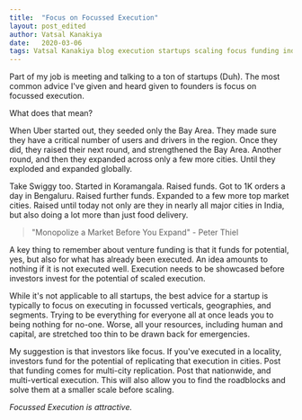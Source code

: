 ```yaml
---
title:  "Focus on Focussed Execution"
layout: post_edited
author: Vatsal Kanakiya
date:   2020-03-06
tags: Vatsal Kanakiya blog execution startups scaling focus funding india venture capital economics business-model newsletter 3-minute-thoughts
---
```

Part of my job is meeting and talking to a ton of startups (Duh). The most common advice I've given and heard given to
founders is focus on focussed execution.   
   
What does that mean?   
   
When Uber started out, they seeded only the Bay Area. They made sure they have a critical number of users and drivers in
the region. Once they did, they raised their next round, and strengthened the Bay Area. Another round, and then they
expanded across only a few more cities. Until they exploded and expanded globally.   
   
Take Swiggy too. Started in Koramangala. Raised funds. Got to 1K orders a day in Bengaluru. Raised further funds.
Expanded to a few more top market cities. Raised until today not only are they in nearly all major cities in India, but
also doing a lot more than just food delivery.   
   
> "Monopolize a Market Before You Expand" - Peter Thiel   
   
A key thing to remember about venture funding is that it funds for potential, yes, but also for what has already been
executed. An idea amounts to nothing if it is not executed well. Execution needs to be showcased before investors invest
for the potential of scaled execution.   
   
While it's not applicable to all startups, the best advice for a startup is typically to focus on executing in focussed
verticals, geographies, and segments. Trying to be everything for everyone all at once leads you to being nothing for
no-one. Worse, all your resources, including human and capital, are stretched too thin to be drawn back for emergencies.   
   
My suggestion is that investors like focus. If you've executed in a locality, investors fund for the potential of
replicating that execution in cities. Post that funding comes for multi-city replication. Post that nationwide, and
multi-vertical execution. This will also allow you to find the roadblocks and solve them at a smaller scale before
scaling.   
   
*Focussed Execution is attractive.*
